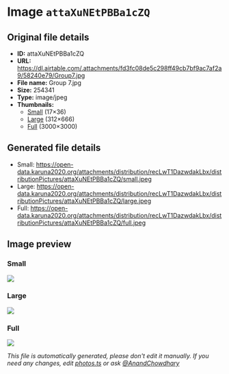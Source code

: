 # Image `attaXuNEtPBBa1cZQ`

## Original file details

- **ID:** attaXuNEtPBBa1cZQ
- **URL:** https://dl.airtable.com/.attachments/fd3fc08de5c298ff49cb7bf9ac7af2a9/58240e79/Group7.jpg
- **File name:** Group 7.jpg
- **Size:** 254341
- **Type:** image/jpeg
- **Thumbnails:**
  - [Small](https://dl.airtable.com/.attachmentThumbnails/a7c55813d823852466452eb4d6543a03/c346ff4a) (17×36)
  - [Large](https://dl.airtable.com/.attachmentThumbnails/36ffb5dbfe774c5cffee4054153d4e9a/4b50a76f) (312×666)
  - [Full](https://dl.airtable.com/.attachmentThumbnails/8b7259df4e738d3593dee32a5a597515/fa0288f0) (3000×3000)

## Generated file details

- Small: https://open-data.karuna2020.org/attachments/distribution/recLwT1DazwdakLbx/distributionPictures/attaXuNEtPBBa1cZQ/small.jpeg
- Large: https://open-data.karuna2020.org/attachments/distribution/recLwT1DazwdakLbx/distributionPictures/attaXuNEtPBBa1cZQ/large.jpeg
- Full: https://open-data.karuna2020.org/attachments/distribution/recLwT1DazwdakLbx/distributionPictures/attaXuNEtPBBa1cZQ/full.jpeg

## Image preview

### Small

![](https://open-data.karuna2020.org/attachments/distribution/recLwT1DazwdakLbx/distributionPictures/attaXuNEtPBBa1cZQ/small.jpeg)

### Large

![](https://open-data.karuna2020.org/attachments/distribution/recLwT1DazwdakLbx/distributionPictures/attaXuNEtPBBa1cZQ/large.jpeg)

### Full

![](https://open-data.karuna2020.org/attachments/distribution/recLwT1DazwdakLbx/distributionPictures/attaXuNEtPBBa1cZQ/full.jpeg)

_This file is automatically generated, please don't edit it manually. If you need any changes, edit [photos.ts](/photos.ts) or ask [@AnandChowdhary](https://github.com/AnandChowdhary)_
